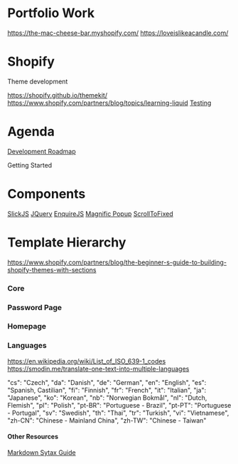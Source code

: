# Portfolio Work
https://the-mac-cheese-bar.myshopify.com/
https://loveislikeacandle.com/

# Shopify
Theme development

https://shopify.github.io/themekit/
https://www.shopify.com/partners/blog/topics/learning-liquid
[Testing](https://help.shopify.com/en/manual/payments/shopify-payments/testing-shopify-payments)

# Agenda
[Development Roadmap](https://github.com/isaiahdaviscom/Shopify/projects/2?add_cards_query=is%3Aopen)

Getting Started

# Components
[SlickJS](https://kenwheeler.github.io/slick/)
[JQuery](https://jquery.com/)
[EnquireJS](https://wicky.nillia.ms/enquire.js/)
[Magnific Popup](https://dimsemenov.com/plugins/magnific-popup/)
[ScrollToFixed](https://github.com/bigspotteddog/ScrollToFixed)



# Template Hierarchy
https://www.shopify.com/partners/blog/the-beginner-s-guide-to-building-shopify-themes-with-sections

### Core

### Password Page

### Homepage


### Languages
https://en.wikipedia.org/wiki/List_of_ISO_639-1_codes
https://smodin.me/translate-one-text-into-multiple-languages


"cs": "Czech",
"da": "Danish",
"de": "German",
"en": "English",
"es": "Spanish, Castilian",
"fi": "Finnish",
"fr": "French",
"it": "Italian",
"ja": "Japanese",
"ko": "Korean",
"nb": "Norwegian Bokmål",
"nl": "Dutch, Flemish",
"pl": "Polish",
"pt-BR": "Portuguese - Brazil",
"pt-PT": "Portuguese - Portugal",
"sv": "Swedish",
"th": "Thai",
"tr": "Turkish",
"vi": "Vietnamese",
"zh-CN": "Chinese - Mainland China",
"zh-TW": "Chinese - Taiwan"


#### Other Resources
[Markdown Sytax Guide](https://www.markdownguide.org/basic-syntax/)